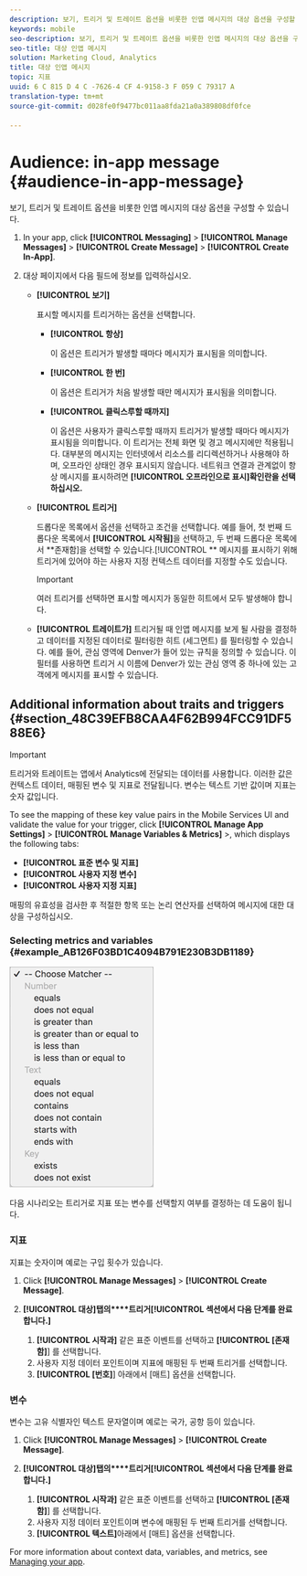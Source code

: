 ```yaml
---
description: 보기, 트리거 및 트레이트 옵션을 비롯한 인앱 메시지의 대상 옵션을 구성할 수 있습니다.
keywords: mobile
seo-description: 보기, 트리거 및 트레이트 옵션을 비롯한 인앱 메시지의 대상 옵션을 구성할 수 있습니다.
seo-title: 대상 인앱 메시지
solution: Marketing Cloud, Analytics
title: 대상 인앱 메시지
topic: 지표
uuid: 6 C 815 D 4 C -7626-4 CF 4-9158-3 F 059 C 79317 A
translation-type: tm+mt
source-git-commit: d028fe0f9477bc011aa8fda21a0a389808df0fce

---
```



# Audience: in-app message {#audience-in-app-message}

보기, 트리거 및 트레이트 옵션을 비롯한 인앱 메시지의 대상 옵션을 구성할 수 있습니다.

1. In your app, click **[!UICONTROL Messaging]** &gt; **[!UICONTROL Manage Messages]** &gt; **[!UICONTROL Create Message]** &gt; **[!UICONTROL Create In-App]**.
1. 대상 페이지에서 다음 필드에 정보를 입력하십시오.

   * **[!UICONTROL 보기]**

      표시할 메시지를 트리거하는 옵션을 선택합니다.

      * **[!UICONTROL 항상]**

         이 옵션은 트리거가 발생할 때마다 메시지가 표시됨을 의미합니다.

      * **[!UICONTROL 한 번]**

         이 옵션은 트리거가 처음 발생할 때만 메시지가 표시됨을 의미합니다.

      * **[!UICONTROL 클릭스루할 때까지]**

         이 옵션은 사용자가 클릭스루할 때까지 트리거가 발생할 때마다 메시지가 표시됨을 의미합니다. 이 트리거는 전체 화면 및 경고 메시지에만 적용됩니다. 대부분의 메시지는 인터넷에서 리소스를 리디렉션하거나 사용해야 하며, 오프라인 상태인 경우 표시되지 않습니다. 네트워크 연결과 관계없이 항상 메시지를 표시하려면 **[!UICONTROL 오프라인으로 표시]확인란을 선택하십시오.**
   * **[!UICONTROL 트리거]**

      드롭다운 목록에서 옵션을 선택하고 조건을 선택합니다. 예를 들어, 첫 번째 드롭다운 목록에서 **[!UICONTROL 시작됨]**&#x200B;을 선택하고, 두 번째 드롭다운 목록에서 **존재함]을 선택할 수 있습니다.[!UICONTROL ** 메시지를 표시하기 위해 트리거에 있어야 하는 사용자 지정 컨텍스트 데이터를 지정할 수도 있습니다.

      >[!IMPORTANT]
      >
      >여러 트리거를 선택하면 표시할 메시지가 동일한 히트에서 모두 발생해야 합니다.

   * **[!UICONTROL 트레이트가]**
트리거될 때 인앱 메시지를 보게 될 사람을 결정하고 데이터를 지정된 데이터로 필터링한 히트 (세그먼트) 를 필터링할 수 있습니다. 예를 들어, 관심 영역에 Denver가 들어 있는 규칙을 정의할 수 있습니다. 이 필터를 사용하면 트리거 시 이름에 Denver가 있는 관심 영역 중 하나에 있는 고객에게 메시지를 표시할 수 있습니다.



## Additional information about traits and triggers {#section_48C39EFB8CAA4F62B994FCC91DF588E6}

>[!IMPORTANT]
>
>트리거와 트레이트는 앱에서 Analytics에 전달되는 데이터를 사용합니다. 이러한 값은 컨텍스트 데이터, 매핑된 변수 및 지표로 전달됩니다. 변수는 텍스트 기반 값이며 지표는 숫자 값입니다.

To see the mapping of these key value pairs in the Mobile Services UI and validate the value for your trigger, click **[!UICONTROL Manage App Settings]** &gt;  **[!UICONTROL Manage Variables &amp; Metrics]** &gt;, which displays the following tabs:

* **[!UICONTROL 표준 변수 및 지표]**
* **[!UICONTROL 사용자 지정 변수]**
* **[!UICONTROL 사용자 지정 지표]**

매핑의 유효성을 검사한 후 적절한 항목 또는 논리 연산자를 선택하여 메시지에 대한 대상을 구성하십시오.

### Selecting metrics and variables {#example_AB126F03BD1C4094B791E230B3DB1189}

![트리거 옵션](assets/custom_trigger_matcher_options.png)

다음 시나리오는 트리거로 지표 또는 변수를 선택할지 여부를 결정하는 데 도움이 됩니다.

### 지표

지표는 숫자이며 예로는 구입 횟수가 있습니다.

1. Click **[!UICONTROL Manage Messages]** &gt; **[!UICONTROL Create Message]**.
1. **[!UICONTROL 대상]탭의****트리거[!UICONTROL 섹션에서 다음 단계를 완료합니다.]**

   1. **[!UICONTROL 시작과]** 같은 표준 이벤트를 선택하고 **[!UICONTROL [존재함]**] 를 선택합니다.
   1. 사용자 지정 데이터 포인트이며 지표에 매핑된 두 번째 트리거를 선택합니다.
   1. **[!UICONTROL [번호]**] 아래에서 [매트] 옵션을 선택합니다.

### 변수

변수는 고유 식별자인 텍스트 문자열이며 예로는 국가, 공항 등이 있습니다.

1. Click **[!UICONTROL Manage Messages]** &gt; **[!UICONTROL Create Message]**.
1. **[!UICONTROL 대상]탭의****트리거[!UICONTROL 섹션에서 다음 단계를 완료합니다.]**

   1. **[!UICONTROL 시작과]** 같은 표준 이벤트를 선택하고 **[!UICONTROL [존재함]**] 를 선택합니다.
   1. 사용자 지정 데이터 포인트이며 변수에 매핑된 두 번째 트리거를 선택합니다.
   1. **[!UICONTROL 텍스트]**&#x200B;아래에서 [매트] 옵션을 선택합니다.

For more information about context data, variables, and metrics, see [Managing your app](/help/using/manage-apps/manage-apps.md).

